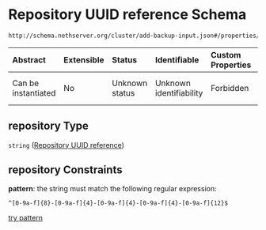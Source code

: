 # Repository UUID reference Schema

```txt
http://schema.nethserver.org/cluster/add-backup-input.json#/properties/repository
```



| Abstract            | Extensible | Status         | Identifiable            | Custom Properties | Additional Properties | Access Restrictions | Defined In                                                                      |
| :------------------ | :--------- | :------------- | :---------------------- | :---------------- | :-------------------- | :------------------ | :------------------------------------------------------------------------------ |
| Can be instantiated | No         | Unknown status | Unknown identifiability | Forbidden         | Allowed               | none                | [add-backup-input.json\*](cluster/add-backup-input.json "open original schema") |

## repository Type

`string` ([Repository UUID reference](add-backup-input-properties-repository-uuid-reference.md))

## repository Constraints

**pattern**: the string must match the following regular expression:&#x20;

```regexp
^[0-9a-f]{8}-[0-9a-f]{4}-[0-9a-f]{4}-[0-9a-f]{4}-[0-9a-f]{12}$
```

[try pattern](https://regexr.com/?expression=%5E%5B0-9a-f%5D%7B8%7D-%5B0-9a-f%5D%7B4%7D-%5B0-9a-f%5D%7B4%7D-%5B0-9a-f%5D%7B4%7D-%5B0-9a-f%5D%7B12%7D%24 "try regular expression with regexr.com")
